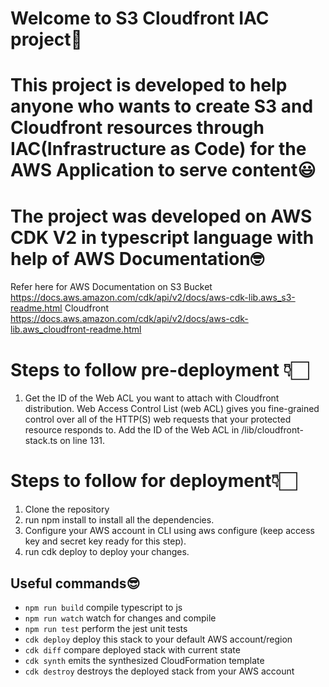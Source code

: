 # Welcome to S3 Cloudfront IAC project🚀

# This project is developed to help anyone who wants to create S3 and Cloudfront resources through IAC(Infrastructure as Code) for the AWS Application to serve content😃

# The project was developed on AWS CDK V2 in typescript language with help of AWS Documentation🤓
Refer here for AWS Documentation on 
S3 Bucket https://docs.aws.amazon.com/cdk/api/v2/docs/aws-cdk-lib.aws_s3-readme.html
Cloudfront https://docs.aws.amazon.com/cdk/api/v2/docs/aws-cdk-lib.aws_cloudfront-readme.html

# Steps to follow pre-deployment 👇🏻
1. Get the ID of the Web ACL you want to attach with Cloudfront distribution. Web Access Control List (web ACL) gives you fine-grained control over all of the HTTP(S) web requests that your protected resource responds to.
Add the ID of the Web ACL in /lib/cloudfront-stack.ts on line 131.

  
# Steps to follow for deployment👇🏻
1. Clone the repository
2. run npm install to install all the dependencies.
3. Configure your AWS account in CLI using aws configure (keep access key and secret key ready for this step).
4. run cdk deploy to deploy your changes.



## Useful commands😎

* `npm run build`   compile typescript to js
* `npm run watch`   watch for changes and compile
* `npm run test`    perform the jest unit tests
* `cdk deploy`      deploy this stack to your default AWS account/region
* `cdk diff`        compare deployed stack with current state
* `cdk synth`       emits the synthesized CloudFormation template
* `cdk destroy`     destroys the deployed stack from your AWS account
